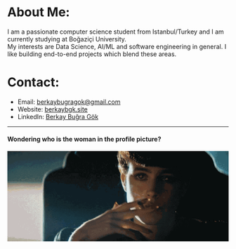 # About Me:
I am a passionate computer science student from Istanbul/Turkey and I am currently studying at Boğaziçi University.<br>My interests are Data Science, AI/ML and software engineering in general. I like building end-to-end projects which blend these areas.


# Contact:

- Email: [berkaybugragok@gmail.com](mailto:berkaybugragok@gmail.com)  
- Website: [berkaybgk.site](https://www.berkaybgk.site)  
- LinkedIn: [Berkay Buğra Gök](https://www.linkedin.com/in/berkay-bugra-gok-755414219/)  

---

#### Wondering who is the woman in the profile picture?

![Rachel](blade-runner-1982.gif)

